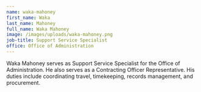 ```yaml
---
name: waka-mahoney
first_name: Waka
last_name: Mahoney
full_name: Waka Mahoney
image: /images/uploads/waka-mahoney.png
job-title: Support Service Specialist
office: Office of Administration
---
```

Waka Mahoney serves as Support Service Specialist for the Office of Administration. He also serves as a Contracting Officer Representative.  His duties include coordinating travel, timekeeping, records management, and procurement.
